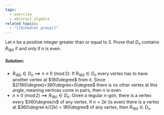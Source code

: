 ```yaml
---
tags:
  - exercise
  - abstract_algebra
related topics:
  - "[[Dihedral group]]"
---
```

Let $n$ be a positive integer greater than or equal to $3$. Prove that $D_n$ contains $R_{180}$ if and only if $n$ is even.
##### Solution:
- $R_{180}\in D_n \implies n\equiv 0\ (\operatorname{mod} 2)$:
	If $R_{180} \in D_n$ every vertex has to have another vertex at $180\degree$ from it. Since $2(180\degree)=360\degree=0\degree$ there is no other vertex at this angle, meaning vertices come in pairs, then $n$ is even.
- $n\equiv 0\ (\operatorname{mod} 2)\implies R_{180}\in D_n$:
	Given a regular $n$-gon, there is a vertex every $360\degree/n$ of any vertex. If $n=2k$ (is even) there is a vertex at $360\degree k/(2k) = 180\degree$ of any vertex, then $R_{180}\in D_n$.
